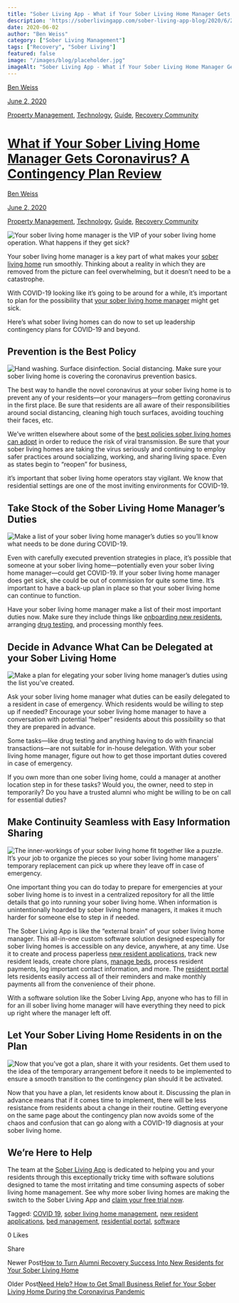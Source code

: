 ```yaml
---
title: "Sober Living App - What if Your Sober Living Home Manager Gets Coronavirus? A Contingency Plan Review"
description: 'https://soberlivingapp.com/sober-living-app-blog/2020/6/2/what-if-your-sober-living-home-manager-gets-coronavirus-a-contingency-plan-review'
date: 2020-06-02
author: "Ben Weiss"
category: ["Sober Living Management"]
tags: ["Recovery", "Sober Living"]
featured: false
image: "/images/blog/placeholder.jpg"
imageAlt: "Sober Living App - What if Your Sober Living Home Manager Gets Coronavirus? A Contingency Plan Review"
---
```


[Ben Weiss](../../../../sober-living-app-blog%EF%B9%96author=5a811b27db7926c296af1851.html)

[June 2, 2020](what-if-your-sober-living-home-manager-gets-coronavirus-a-contingency-plan-review.html)

[Property Management](../../../category/Property+Management.html), [Technology](../../../category/Technology.html), [Guide](../../../category/Guide.html), [Recovery Community](../../../category/Recovery+Community.html)

#  [What if Your Sober Living Home Manager Gets Coronavirus? A Contingency Plan Review](what-if-your-sober-living-home-manager-gets-coronavirus-a-contingency-plan-review.html)

[Ben Weiss](../../../../sober-living-app-blog%EF%B9%96author=5a811b27db7926c296af1851.html)

[June 2, 2020](what-if-your-sober-living-home-manager-gets-coronavirus-a-contingency-plan-review.html)

[Property Management](../../../category/Property+Management.html), [Technology](../../../category/Technology.html), [Guide](../../../category/Guide.html), [Recovery Community](../../../category/Recovery+Community.html)

![Your sober living home manager is the VIP of your sober living home operation. What happens if they get sick?](/images/blog/what-if-your-sober-living-home-manager-gets-coronavirus-a-contingency-plan-review/Screenshot_2020-05-28_at_2.43.19_PM.png)

Your sober living home manager is a key part of what makes your [sober living home](https://soberlivingapp.com/sober-living-app-blog/2020/3/31/5-ways-coronavirus-is-changing-the-sober-living-industrynbsp) run smoothly. Thinking about a reality in which they are removed from the picture can feel overwhelming, but it doesn’t need to be a catastrophe. 

With COVID-19 looking like it’s going to be around for a while, it’s important to plan for the possibility that [your sober living home manager](https://soberlivingapp.com/sober-living-app-blog/2020/3/3/5-things-all-of-the-best-sober-living-home-managers-have-in-common) might get sick. 

Here’s what sober living homes can do now to set up leadership contingency plans for COVID-19 and beyond.

## Prevention is the Best Policy

![Hand washing. Surface disinfection. Social distancing. Make sure your sober living home is covering the coronavirus prevention basics.](/images/blog/what-if-your-sober-living-home-manager-gets-coronavirus-a-contingency-plan-review/Screenshot_2020-05-28_at_2.42.51_PM.png)

The best way to handle the novel coronavirus at your sober living home is to prevent any of your residents—or your managers—from getting coronavirus in the first place. Be sure that residents are all aware of their responsibilities around social distancing, cleaning high touch surfaces, avoiding touching their faces, etc. 

We’ve written elsewhere about some of the [best policies sober living homes can adopt](https://soberlivingapp.com/sober-living-app-blog/2020/4/21/3-coronavirus-changes-your-sober-living-home-needs-to-make-this-week) in order to reduce the risk of viral transmission. Be sure that your sober living homes are taking the virus seriously and continuing to employ safer practices around socializing, working, and sharing living space. Even as states begin to “reopen” for business, 

it’s important that sober living home operators stay vigilant. We know that residential settings are one of the most inviting environments for COVID-19.  

## Take Stock of the Sober Living Home Manager’s Duties 

![Make a list of your sober living home manager’s duties so you’ll know what needs to be done during COVID-19.](/images/blog/what-if-your-sober-living-home-manager-gets-coronavirus-a-contingency-plan-review/Screenshot_2020-05-28_at_2.43.46_PM.png)

Even with carefully executed prevention strategies in place, it’s possible that someone at your sober living home—potentially even your sober living home manager—could get COVID-19. If your sober living home manager does get sick, she could be out of commission for quite some time. It’s important to have a back-up plan in place so that your sober living home can continue to function. 

Have your sober living home manager make a list of their most important duties now. Make sure they include things like [onboarding new residents](https://soberlivingapp.com/sober-living-app-blog/2020/3/17/mastering-admissions-at-your-sober-living-home), arranging [drug testing](https://soberlivingapp.com/sober-living-app-blog/2019/12/17/how-to-streamline-drug-testing-at-your-sober-living-home), and processing monthly fees. 

## Decide in Advance What Can be Delegated at your Sober Living Home

![Make a plan for elegating your sober living home manager’s duties using the list you’ve created.](/images/blog/what-if-your-sober-living-home-manager-gets-coronavirus-a-contingency-plan-review/Screenshot_2020-05-28_at_2.44.09_PM.png)

Ask your sober living home manager what duties can be easily delegated to a resident in case of emergency. Which residents would be willing to step up if needed? Encourage your sober living home manager to have a conversation with potential “helper” residents about this possibility so that they are prepared in advance. 

Some tasks—like drug testing and anything having to do with financial transactions—are not suitable for in-house delegation. With your sober living home manager, figure out how to get those important duties covered in case of emergency. 

If you own more than one sober living home, could a manager at another location step in for these tasks? Would you, the owner, need to step in temporarily? Do you have a trusted alumni who might be willing to be on call for essential duties? 

## Make Continuity Seamless with Easy Information Sharing 

![The inner-workings of your sober living home fit together like a puzzle. It’s your job to organize the pieces so your sober living home managers’ temporary replacement can pick up where they leave off in case of emergency.](/images/blog/what-if-your-sober-living-home-manager-gets-coronavirus-a-contingency-plan-review/Screenshot_2020-05-28_at_2.44.46_PM.png)

One important thing you can do today to prepare for emergencies at your sober living home is to invest in a centralized repository for all the little details that go into running your sober living home. When information is unintentionally hoarded by sober living home managers, it makes it much harder for someone else to step in if needed. 

The Sober Living App is like the “external brain” of your sober living home manager. This all-in-one custom software solution designed especially for sober living homes is accessible on any device, anywhere, at any time. Use it to create and process paperless [new resident applications](https://soberlivingapp.com/sober-living-app-blog/2020/4/28/introducing-our-new-resident-application-for-the-sober-living-home-app), track new resident leads, create chore plans, [manage beds](../../../../housing.html), process resident payments, log important contact information, and more. The [resident portal](../../../../portal.html) lets residents easily access all of their reminders and make monthly payments all from the convenience of their phone.

With a software solution like the Sober Living App, anyone who has to fill in for an ill sober living home manager will have everything they need to pick up right where the manager left off.

## Let Your Sober Living Home Residents in on the Plan 

![Now that you’ve got a plan, share it with your residents. Get them used to the idea of the temporary arrangement before it needs to be implemented to ensure a smooth transition to the contingency plan should it be activated.](/images/blog/what-if-your-sober-living-home-manager-gets-coronavirus-a-contingency-plan-review/Screenshot_2020-05-28_at_2.51.08_PM.png)

Now that you have a plan, let residents know about it. Discussing the plan in advance means that if it comes time to implement, there will be less resistance from residents about a change in their routine. Getting everyone on the same page about the contingency plan now avoids some of the chaos and confusion that can go along with a COVID-19 diagnosis at your sober living home. 

## We’re Here to Help 

The team at the [Sober Living App](../../../../index.html) is dedicated to helping you and your residents through this exceptionally tricky time with software solutions designed to tame the most irritating and time consuming aspects of sober living home management. See why more sober living homes are making the switch to the Sober Living App and [claim your free trial now](https://signup.behavehealth.com/?product=sober_living_app). 

Tagged: [COVID 19](https://soberlivingapp.com/sober-living-app-blog/tag/COVID+19), [sober living home management](../../../tag/sober+living+home+management.html), [new resident applications](https://soberlivingapp.com/sober-living-app-blog/tag/new+resident+applications), [bed management](https://soberlivingapp.com/sober-living-app-blog/tag/bed+management), [residential portal](https://soberlivingapp.com/sober-living-app-blog/tag/residential+portal), [software](../../../tag/software.html)

0 Likes

Share

Newer Post[How to Turn Alumni Recovery Success Into New Residents for Your Sober Living Home](https://soberlivingapp.com/sober-living-app-blog/2020/6/16/how-to-turn-alumni-recovery-success-into-new-residents-for-your-sober-living-home)

Older Post[Need Help? How to Get Small Business Relief for Your Sober Living Home During the Coronavirus Pandemic](https://soberlivingapp.com/sober-living-app-blog/2020/5/19/need-help-how-to-get-small-business-relief-for-your-sober-living-home-during-the-coronavirus-pandemic)